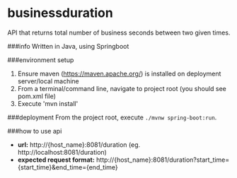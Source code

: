 # businessduration
API that returns total number of business seconds between two given times.

###info
Written in Java, using Springboot

###environment setup
1) Ensure maven (https://maven.apache.org/) is installed on deployment server/local machine
2) From a terminal/command line, navigate to project root (you should see pom.xml file)
3) Execute 'mvn install'

###deployment
From the project root, execute `./mvnw spring-boot:run`.

###how to use api
* <b>url:</b> http://{host_name}:8081/duration (eg. http://localhost:8081/duration)
* <b>expected request format:</b> http://{host_name}:8081/duration?start_time={start_time}&end_time={end_time}